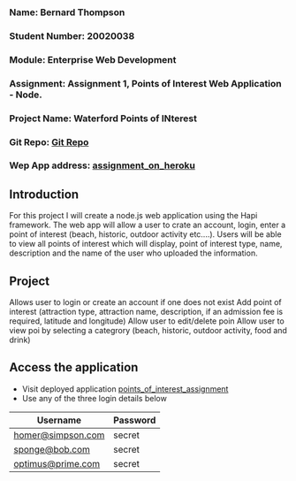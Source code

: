 ### Name: Bernard Thompson
### Student Number: 20020038
### Module: Enterprise Web Development
### Assignment: Assignment 1, Points of Interest Web Application - Node.
### Project Name: Waterford Points of INterest
### Git Repo: [Git Repo](https://github.com/bonjo7/points_of_interest_web_app)
### Wep App address: [assignment_on_heroku](https://infinite-crag-57738.herokuapp.com/)


## Introduction
For this project I will create a node.js web application using the Hapi framework. The web app will allow a user to crate an account, login, enter a point of interest (beach, historic, outdoor activity etc....). Users will be able to view all points of interest which will display, point of interest type, name, description and the name of the user who uploaded the information.

## Project
Allows user to login or create an account if one does not exist
Add point of interest (attraction type, attraction name, description, if an admission fee is required, latitude and longitude)
Allow user to edit/delete poin
Allow user to view poi by selecting a categrory (beach, historic, outdoor activity, food and drink)

## Access the application
* Visit deployed application [points_of_interest_assignment](https://infinite-crag-57738.herokuapp.com/)
* Use any of the three login details below

Username           | Password
-------------------| -------------
homer@simpson.com  | secret
sponge@bob.com     | secret
optimus@prime.com  | secret


    
